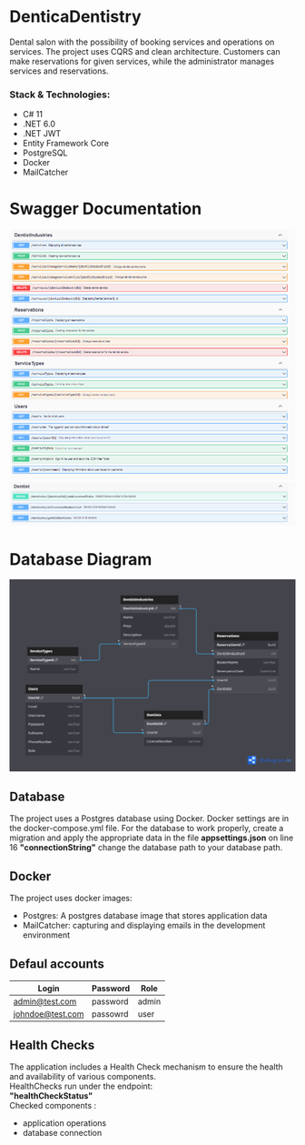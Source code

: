 # DenticaDentistry
Dental salon with the possibility of booking services and operations on services. The project uses CQRS and clean architecture. Customers can make reservations for given services, while the administrator manages services and reservations.

### Stack & Technologies:
- C# 11
- .NET 6.0
- .NET JWT
- Entity Framework Core
- PostgreSQL
- Docker
- MailCatcher

# Swagger Documentation
![](/git_images/swagger_documentation.png)
![](/git_images/swagger_documentation2.png)

# Database Diagram
![](/git_images/database_diagram.png)

## Database
The project uses a Postgres database using Docker. Docker settings are in the docker-compose.yml file.
For the database to work properly, create a migration and apply the appropriate data in the file <b>appsettings.json</b> on line 16 <b>"connectionString"</b> change the database path to your database path.

## Docker
The project uses docker images:
- Postgres: A postgres database image that stores application data
- MailCatcher: capturing and displaying emails in the development environment

## Defaul accounts
| Login                 | Password   | Role |
|-----------------------|------------|------|
| admin@test.com        | password   | admin|
| johndoe@test.com      | passowrd   | user |

## Health Checks
The application includes a Health Check mechanism to ensure the health and availability of various components.</br>
HealthChecks run under the endpoint:</br>
<b>"healthCheckStatus"</b></br>
Checked components :
- application operations
- database connection</br>



